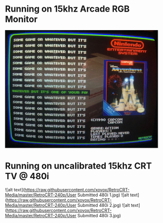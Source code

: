 # Running on 15khz Arcade RGB Monitor

![alt text](https://raw.githubusercontent.com/xovox/RetroCRT-Media/master/RetroCRT-240p/NES_Mockup.png)

# Running on uncalibrated 15khz CRT TV @ 480i
![alt text](https://raw.githubusercontent.com/xovox/RetroCRT-Media/master/RetroCRT-240p/User Submitted 480i 1.jpg)
![alt text](https://raw.githubusercontent.com/xovox/RetroCRT-Media/master/RetroCRT-240p/User Submitted 480i 2.jpg)
![alt text](https://raw.githubusercontent.com/xovox/RetroCRT-Media/master/RetroCRT-240p/User Submitted 480i 3.jpg)
